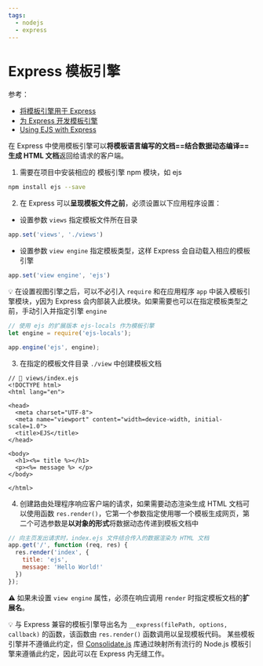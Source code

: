 ```yaml
---
tags:
  - nodejs
  - express
---
```


# Express 模板引擎

参考：
* [将模板引擎用于 Express](http://expressjs.com/zh-cn/guide/using-template-engines.html)
* [为 Express 开发模板引擎](http://expressjs.com/zh-cn/advanced/developing-template-engines.html)
* [Using EJS with Express](https://github.com/mde/ejs/wiki/Using-EJS-with-Express)

在 Express 中使用模板引擎可以**将模板语言编写的文档==结合数据动态编译==生成 HTML 文档**返回给请求的客户端。

1. 需要在项目中安装相应的 模板引擎 npm 模块，如 ejs

```bash
npm install ejs --save
```

2. 在 Express 可以**呈现模板文件之前**，必须设置以下应用程序设置：

- 设置参数 `views` 指定模板文件所在目录

```js
app.set('views', './views')
```

- 设置参数 `view engine` 指定模板类型，这样 Express 会自动载入相应的模板引擎

```js
app.set('view engine', 'ejs')
```

:bulb: 在设置视图引擎之后，可以不必引入 `require` 和在应用程序 `app` 中装入模板引擎模块，y因为 Express 会内部装入此模块。如果需要也可以在指定模板类型之前，手动引入并指定引擎 `engine`

```js
// 使用 ejs 的扩展版本 ejs-locals 作为模板引擎
let engine = require('ejs-locals');

app.engine('ejs', engine);
```

3. 在指定的模板文件目录 `./view` 中创建模板文档

```ejs
// 📁 views/index.ejs
<!DOCTYPE html>
<html lang="en">

<head>
  <meta charset="UTF-8">
  <meta name="viewport" content="width=device-width, initial-scale=1.0">
  <title>EJS</title>
</head>

<body>
  <h1><%= title %></h1>
  <p><%= message %> </p>
</body>

</html>
```

4. 创建路由处理程序响应客户端的请求，如果需要动态渲染生成 HTML 文档可以使用函数 `res.render()`，它第一个参数指定使用哪一个模板生成网页，第二个可选参数是**以对象的形式**将数据动态传递到模板文档中

```js
// 向主页发出请求时，index.ejs 文件结合传入的数据渲染为 HTML 文档
app.get('/', function (req, res) {
  res.render('index', {
    title: 'ejs',
    message: 'Hello World!'
  })
});
```

:warning: 如果未设置 `view engine` 属性，必须在响应调用 `render` 时指定模板文档的**扩展名**。

:bulb: 与 Express 兼容的模板引擎导出名为 `__express(filePath, options, callback)` 的函数，该函数由 `res.render()` 函数调用以呈现模板代码。 某些模板引擎并不遵循此约定，但 [Consolidate.js](https://www.npmjs.org/package/consolidate) 库通过映射所有流行的 Node.js 模板引擎来遵循此约定，因此可以在 Express 内无缝工作。


